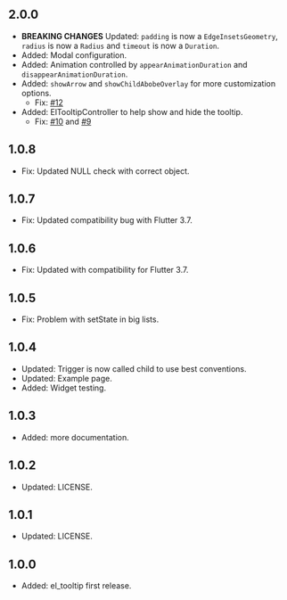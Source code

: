 ## 2.0.0

* **BREAKING CHANGES** Updated: `padding` is now a `EdgeInsetsGeometry`, `radius` is now a `Radius` and `timeout` is now a `Duration`.
* Added: Modal configuration.
* Added: Animation controlled by `appearAnimationDuration` and `disappearAnimationDuration`.
* Added: `showArrow` and `showChildAbobeOverlay` for more customization options.
    - Fix: [#12](https://github.com/marcelogil/el_tooltip/issues/12)
* Added: ElTooltipController to help show and hide the tooltip. 
    - Fix: [#10](https://github.com/marcelogil/el_tooltip/issues/10) and [#9](https://github.com/marcelogil/el_tooltip/issues/9)

## 1.0.8

* Fix: Updated NULL check with correct object.

## 1.0.7

* Fix: Updated compatibility bug with Flutter 3.7.

## 1.0.6

* Fix: Updated with compatibility for Flutter 3.7.

## 1.0.5

* Fix: Problem with setState in big lists.

## 1.0.4

* Updated: Trigger is now called child to use best conventions.
* Updated: Example page.
* Added: Widget testing.

## 1.0.3

* Added: more documentation.

## 1.0.2

* Updated: LICENSE.

## 1.0.1

* Updated: LICENSE.

## 1.0.0

* Added: el_tooltip first release.
